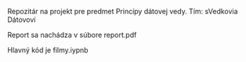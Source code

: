 Repozitár na projekt pre predmet Princípy dátovej vedy.
Tím: sVedkovia Dátovoví


Report sa nachádza v súbore report.pdf

Hlavný kód je filmy.iypnb

